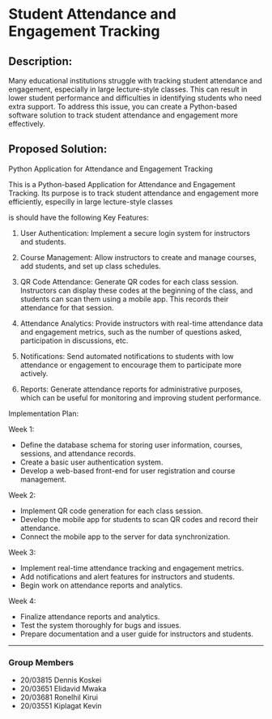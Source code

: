 # Student Attendance and Engagement Tracking

## Description: 
Many educational institutions struggle with tracking student attendance and engagement, especially in large lecture-style classes. This can result in lower student performance and difficulties in identifying students who need extra support. To address this issue, you can create a Python-based software solution to track student attendance and engagement more effectively.

## Proposed Solution: 
Python Application for Attendance and Engagement Tracking

This is a Python-based Application for Attendance and Engagement Tracking. Its purpose is to track student attendance and engagement more efficiently, especilly in large lecture-style classes

is should have the following Key Features:

1. User Authentication: Implement a secure login system for instructors and students.

2. Course Management: Allow instructors to create and manage courses, add students, and set up class schedules.

3. QR Code Attendance: Generate QR codes for each class session. Instructors can display these codes at the beginning of the class, and students can scan them using a mobile app. This records their attendance for that session.

4. Attendance Analytics: Provide instructors with real-time attendance data and engagement metrics, such as the number of questions asked, participation in discussions, etc.

5. Notifications: Send automated notifications to students with low attendance or engagement to encourage them to participate more actively.

6. Reports: Generate attendance reports for administrative purposes, which can be useful for monitoring and improving student performance.

Implementation Plan:

Week 1:
- Define the database schema for storing user information, courses, sessions, and attendance records.
- Create a basic user authentication system.
- Develop a web-based front-end for user registration and course management.

Week 2:
- Implement QR code generation for each class session.
- Develop the mobile app for students to scan QR codes and record their attendance.
- Connect the mobile app to the server for data synchronization.

Week 3:
- Implement real-time attendance tracking and engagement metrics.
- Add notifications and alert features for instructors and students.
- Begin work on attendance reports and analytics.

Week 4:
- Finalize attendance reports and analytics.
- Test the system thoroughly for bugs and issues.
- Prepare documentation and a user guide for instructors and students.


---
### Group Members
- 20/03815 Dennis Koskei
- 20/03651 Elidavid Mwaka
- 20/03681 Ronelhil Kirui
- 20/03551 Kiplagat Kevin